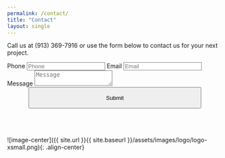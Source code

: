 ```yaml
---
permalink: /contact/
title: "Contact"
layout: single
---
```


Call us at (913) 369-7916 or use the form below to contact us for your next project.

<form action="https://localhost:7286/message" method="post">
  <label for="phone">Phone</label>
  <input name="Phone" placeholder="Phone" id="phone" type="phone" style="border: 1px solid gray" required>
  <label for="email">Email</label>
  <input name="Email" placeholder="Email" id="email" type="email" style="border: 1px solid gray" required>
  <label for="message">Message</label>
  <textarea name="Message" placeholder="Message" id="message" type="textarea" style="border: 1px solid gray"></textarea>
  <div style="align-items: center; justify-content: center; flex: 1; text-align: center"><button type="submit" style="width: 80%; height: 50px" class="btn btn--warning">Submit</button></div>
</form>

<br>
<br>
<br>
![image-center]({{ site.url }}{{ site.baseurl }}/assets/images/logo/logo-xsmall.png){: .align-center}
